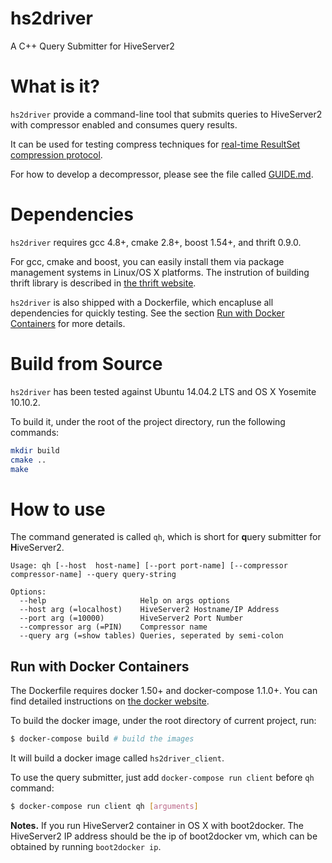 # hs2driver

A C++ Query Submitter for HiveServer2

# What is it?

`hs2driver` provide a command-line tool that submits queries to HiveServer2 with compressor
enabled and consumes query results.

It can be used for testing compress techniques for [real-time ResultSet compression protocol](https://github.com/simbatech/hive-slick/wiki/%5BJIRA%5D-Proposal).

For how to develop a decompressor, please see the file called [GUIDE.md](GUIDE.md).

# Dependencies

`hs2driver` requires gcc 4.8+, cmake 2.8+, boost 1.54+, and thrift 0.9.0. 

For gcc, cmake and boost, you can easily install them via package management systems in Linux/OS X platforms. The instrution of building thrift library is described in [the thrift
website](https://thrift.apache.org/docs/install/). 

`hs2driver` is also shipped
with a Dockerfile, which encapluse all dependencies for quickly testing. See the
section [Run with Docker Containers](#run-with-docker-containers) for more
details.

# Build from Source

`hs2driver` has been tested against Ubuntu 14.04.2 LTS and OS X Yosemite 10.10.2.

To build it, under the root of the project directory, run the following commands:

```bash
mkdir build
cmake ..
make
```

How to use
==========

The command generated is called `qh`, which is short for **q**uery submitter for **H**iveServer2.

```
Usage: qh [--host  host-name] [--port port-name] [--compressor compressor-name] --query query-string

Options:
  --help                     Help on args options
  --host arg (=localhost)    HiveServer2 Hostname/IP Address
  --port arg (=10000)        HiveServer2 Port Number
  --compressor arg (=PIN)    Compressor name
  --query arg (=show tables) Queries, seperated by semi-colon
```


## Run with Docker Containers

The Dockerfile requires docker 1.50+ and docker-compose 1.1.0+. You can find
detailed instructions on [the docker
website](https://docs.docker.com/compose/install/).

To build the docker image, under the root directory of current project, run:

```sh
$ docker-compose build # build the images
```

It will build a docker image called `hs2driver_client`.


To use the query submitter,  just add `docker-compose run client` before `qh` command:

```sh
$ docker-compose run client qh [arguments]
```

**Notes.** If you run HiveServer2 container in OS X with boot2docker. The
HiveServer2 IP address should be the ip of boot2docker vm, which can be obtained by running `boot2docker
ip`.

